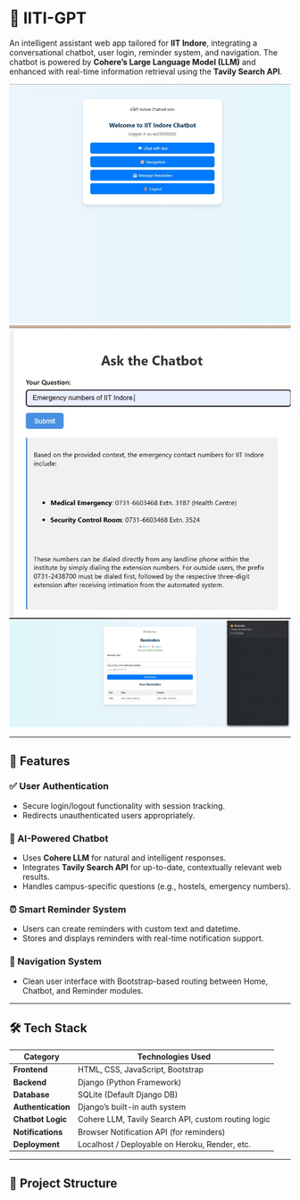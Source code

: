 # 🧠 IITI-GPT

An intelligent assistant web app tailored for **IIT Indore**, integrating a conversational chatbot, user login, reminder system, and navigation. The chatbot is powered by **Cohere’s Large Language Model (LLM)** and enhanced with real-time information retrieval using the **Tavily Search API**.

![HomePage Screenshot](https://github.com/Siddharththakur3617/IITI-GPT/blob/main/assets/home_demo.jpg)
![Chatbot Screenshot](https://github.com/Siddharththakur3617/IITI-GPT/blob/main/assets/chatbot_demo2.jpg)
![Reminder Screenshot](https://github.com/Siddharththakur3617/IITI-GPT/blob/main/assets/reminder_demo.jpg)

---

## 🚀 Features

### ✅ User Authentication
- Secure login/logout functionality with session tracking.
- Redirects unauthenticated users appropriately.

### 💬 AI-Powered Chatbot
- Uses **Cohere LLM** for natural and intelligent responses.
- Integrates **Tavily Search API** for up-to-date, contextually relevant web results.
- Handles campus-specific questions (e.g., hostels, emergency numbers).

### ⏰ Smart Reminder System
- Users can create reminders with custom text and datetime.
- Stores and displays reminders with real-time notification support.

### 🧭 Navigation System
- Clean user interface with Bootstrap-based routing between Home, Chatbot, and Reminder modules.

---

## 🛠️ Tech Stack

| Category         | Technologies Used                                      |
|------------------|--------------------------------------------------------|
| **Frontend**     | HTML, CSS, JavaScript, Bootstrap                       |
| **Backend**      | Django (Python Framework)                              |
| **Database**     | SQLite (Default Django DB)                             |
| **Authentication** | Django’s built-in auth system                         |
| **Chatbot Logic**| Cohere LLM, Tavily Search API, custom routing logic    |
| **Notifications**| Browser Notification API (for reminders)               |
| **Deployment**   | Localhost / Deployable on Heroku, Render, etc.         |

---

## 🧩 Project Structure

